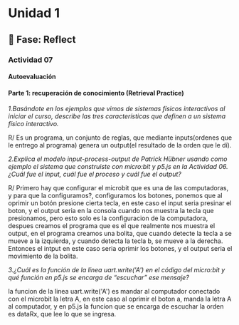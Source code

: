 # Unidad 1

## 🤔 Fase: Reflect
### Actividad 07
#### Autoevaluación
#### Parte 1: recuperación de conocimiento (Retrieval Practice)
 *1.Basándote en los ejemplos que vimos de sistemas físicos interactivos al iniciar el curso, describe las tres características que definen a un sistema físico interactivo.*
 
R/ Es un programa, un conjunto de reglas, que mediante inputs(ordenes que le entrego al programa) genera un output(el resultado de la orden que le dí).

 *2.Explica el modelo input-process-output de Patrick Hübner usando como ejemplo el sistema que construiste con micro:bit y p5.js en la Actividad 06. ¿Cuál fue el input, cuál fue el proceso y cuál fue el output?*
 
R/ Primero hay que configurar el microbit que es una de las computadoras, y para que la configuramos?, configuramos los botones, ponemos que al oprimir un botón presione cierta tecla, en este caso el input seria presinar el boton, y el output seria en la consola cuando nos muestra la tecla que presionamos, pero esto solo es la configuracion de la computadora, despues creamos el programa que es el que realmente nos muestra el output, en el programa creamos una bolita, que cuando detecte la tecla a se mueve a la izquierda, y cuando detecta la tecla b, se mueve a la derecha. Entonces el intput en este caso seria oprimir los botones, y el output seria el movimiento de la bolita.

*3.¿Cuál es la función de la línea uart.write('A') en el código del micro:bit y qué función en p5.js se encarga de “escuchar” ese mensaje?*

la funcion de la linea uart.write('A') es mandar al computador conectado con el microbit la letra A, en este caso al oprimir el boton a, manda la letra A al computador, y en p5.js la funcion que se encarga de escuchar la orden es dataRx, que lee lo que se ingresa.
